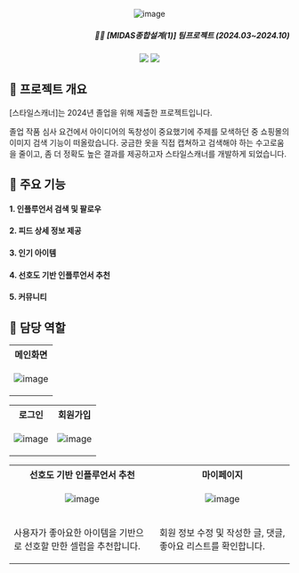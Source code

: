 
<div align='center'> 
  
  ![image](https://github.com/user-attachments/assets/aaeac306-e9d1-47a6-aea2-3261fecf2108)


  <div align='right'>
      <h5>✍🏻 [MIDAS종합설계(1)] 팀프로젝트 (2024.03~2024.10) </h5>
</div>
  <div>
  <img src="https://img.shields.io/badge/React-34A853?style=for-the-badge&logo=Android&logoColor=white">
  <img src="https://img.shields.io/badge/Figma-0e0f37?style=for-the-badge">
  </div>
  </div>
  <h2> 🏡 프로젝트 개요 </h2>
  <p>[스타일스캐너]는 2024년 졸업을 위해 제출한 프로젝트입니다.

졸업 작품 심사 요건에서 아이디어의 독창성이 중요했기에 주제를 모색하던 중 쇼핑몰의 이미지 검색 기능이 떠올랐습니다. 궁금한 옷을 직접 캡쳐하고 검색해야 하는 수고로움을 줄이고, 좀 더 정확도 높은 결과를 제공하고자 스타일스캐너를 개발하게 되었습니다. </p>

<h2> 📕 주요 기능 </h2>
<div>
 <h4>1. 인플루언서 검색 및 팔로우</h4>
 <h4>2. 피드 상세 정보 제공</h4>
 <h4>3. 인기 아이템</h4>
 <h4>4. 선호도 기반 인플루언서 추천 </h4>
 <h4>5. 커뮤니티</h4>
</div>

<h2> 🙌 담당 역할 </h2>
<table>
  <tr>
    <th> 메인화면 </th>
  </tr>
  <tr>
   <td>
    <p align='center'>
    <img alt="image" src="https://github.com/user-attachments/assets/88852311-5d4b-4084-82db-94994d417b74" />
      </p>
    </td>
  </tr>
</table>

<table>
  <tr>
    <th> 로그인 </th>
    <th> 회원가입 </th>
  </tr>
  <tr>
   <td>
    <p align='center'>
    <img alt="image" src="https://github.com/user-attachments/assets/35a8bc6e-da6e-4ba2-a7b1-5fe16545d8fb" />
      </p>
    </td>
    <td>
     <p align='center'>
     <img alt="image" src="https://github.com/user-attachments/assets/5584a7ce-454d-4e51-a486-35c8b5467f3f" />
       </p>
    </td>
  </tr>
</table>

<table>
  <tr>
    <th> 선호도 기반 인플루언서 추천 </th>
    <th> 마이페이지 </th>
  </tr>
  <tr>
   <td>
    <p align='center'>
     <img alt="image" src="https://github.com/user-attachments/assets/4cf119b1-53a8-4b22-bdec-c93eb2b5b089" />
     </p>
    </td>
    
   <td>
    <p align='center'>
    <img alt="image" src="https://github.com/user-attachments/assets/fb1ab43e-c148-41da-8f04-31db982fea5e" />
     </p>
    </td>
  </tr>
  <tr>
    <td>
      <p>
        사용자가 좋아요한 아이템을 기반으로 선호할 만한 셀럽을 추천합니다.
      </p>
    </td>
      <td>
      <p>
        회원 정보 수정 및 작성한 글, 댓글, 좋아요 리스트를 확인합니다.
      </p></td>
  </tr>
</table>


